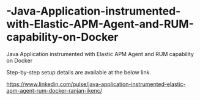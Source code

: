 # -Java-Application-instrumented-with-Elastic-APM-Agent-and-RUM-capability-on-Docker
​​​​​​​Java Application instrumented with Elastic APM Agent and RUM capability on Docker

Step-by-step setup details are available at the below link.


https://www.linkedin.com/pulse/java-application-instrumented-elastic-apm-agent-rum-docker-ranjan-ikenc/
